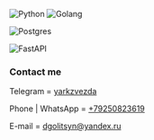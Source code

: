 ![Python](https://img.shields.io/badge/python-3670A0?style=for-the-badge&logo=python&logoColor=ffdd54)
![Golang](https://img.shields.io/badge/Go-00ADD8?style=for-the-badge&logo=go&logoColor=white)

![Postgres](https://img.shields.io/badge/postgres-%23316192.svg?style=for-the-badge&logo=postgresql&logoColor=white)

![FastAPI](https://img.shields.io/badge/FastAPI-005571?style=for-the-badge&logo=fastapi)




<h3>Contact me</h3>

Telegram = <a href="https://t.me/yarkzvezda" target="_blank">yarkzvezda</a>

Phone | WhatsApp = <a href="https://wa.me/79250823619" target="_blank">+79250823619</a>

E-mail = dgolitsyn@yandex.ru

